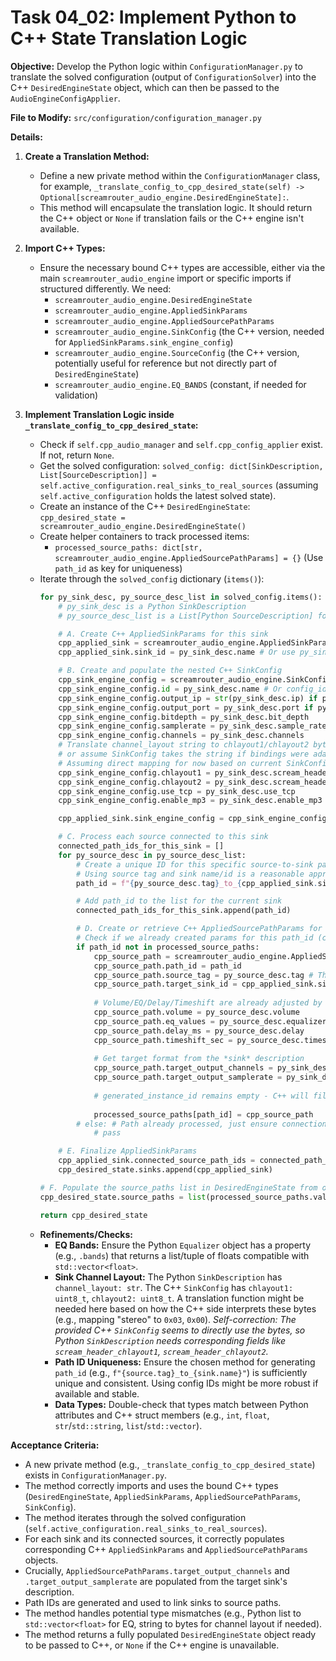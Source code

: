 # Task 04_02: Implement Python to C++ State Translation Logic

**Objective:** Develop the Python logic within `ConfigurationManager.py` to translate the solved configuration (output of `ConfigurationSolver`) into the C++ `DesiredEngineState` object, which can then be passed to the `AudioEngineConfigApplier`.

**File to Modify:** `src/configuration/configuration_manager.py`

**Details:**

1.  **Create a Translation Method:**
    *   Define a new private method within the `ConfigurationManager` class, for example, `_translate_config_to_cpp_desired_state(self) -> Optional[screamrouter_audio_engine.DesiredEngineState]:`.
    *   This method will encapsulate the translation logic. It should return the C++ object or `None` if translation fails or the C++ engine isn't available.

2.  **Import C++ Types:**
    *   Ensure the necessary bound C++ types are accessible, either via the main `screamrouter_audio_engine` import or specific imports if structured differently. We need:
        *   `screamrouter_audio_engine.DesiredEngineState`
        *   `screamrouter_audio_engine.AppliedSinkParams`
        *   `screamrouter_audio_engine.AppliedSourcePathParams`
        *   `screamrouter_audio_engine.SinkConfig` (the C++ version, needed for `AppliedSinkParams.sink_engine_config`)
        *   `screamrouter_audio_engine.SourceConfig` (the C++ version, potentially useful for reference but not directly part of `DesiredEngineState`)
        *   `screamrouter_audio_engine.EQ_BANDS` (constant, if needed for validation)

3.  **Implement Translation Logic inside `_translate_config_to_cpp_desired_state`:**
    *   Check if `self.cpp_audio_manager` and `self.cpp_config_applier` exist. If not, return `None`.
    *   Get the solved configuration: `solved_config: dict[SinkDescription, List[SourceDescription]] = self.active_configuration.real_sinks_to_real_sources` (assuming `self.active_configuration` holds the latest solved state).
    *   Create an instance of the C++ `DesiredEngineState`: `cpp_desired_state = screamrouter_audio_engine.DesiredEngineState()`
    *   Create helper containers to track processed items:
        *   `processed_source_paths: dict[str, screamrouter_audio_engine.AppliedSourcePathParams] = {}` (Use `path_id` as key for uniqueness)
    *   Iterate through the `solved_config` dictionary (`items()`):
        ```python
        for py_sink_desc, py_source_desc_list in solved_config.items():
            # py_sink_desc is a Python SinkDescription
            # py_source_desc_list is a List[Python SourceDescription] for this sink

            # A. Create C++ AppliedSinkParams for this sink
            cpp_applied_sink = screamrouter_audio_engine.AppliedSinkParams()
            cpp_applied_sink.sink_id = py_sink_desc.name # Or use py_sink_desc.config_id if preferred and stable

            # B. Create and populate the nested C++ SinkConfig
            cpp_sink_engine_config = screamrouter_audio_engine.SinkConfig()
            cpp_sink_engine_config.id = py_sink_desc.name # Or config_id
            cpp_sink_engine_config.output_ip = str(py_sink_desc.ip) if py_sink_desc.ip else ""
            cpp_sink_engine_config.output_port = py_sink_desc.port if py_sink_desc.port else 0
            cpp_sink_engine_config.bitdepth = py_sink_desc.bit_depth
            cpp_sink_engine_config.samplerate = py_sink_desc.sample_rate
            cpp_sink_engine_config.channels = py_sink_desc.channels
            # Translate channel_layout string to chlayout1/chlayout2 bytes if needed, 
            # or assume SinkConfig takes the string if bindings were adapted.
            # Assuming direct mapping for now based on current SinkConfig C++ struct:
            cpp_sink_engine_config.chlayout1 = py_sink_desc.scream_header_chlayout1 # Assuming these exist on Python SinkDescription
            cpp_sink_engine_config.chlayout2 = py_sink_desc.scream_header_chlayout2 # Assuming these exist on Python SinkDescription
            cpp_sink_engine_config.use_tcp = py_sink_desc.use_tcp
            cpp_sink_engine_config.enable_mp3 = py_sink_desc.enable_mp3 # Assuming this exists

            cpp_applied_sink.sink_engine_config = cpp_sink_engine_config

            # C. Process each source connected to this sink
            connected_path_ids_for_this_sink = []
            for py_source_desc in py_source_desc_list:
                # Create a unique ID for this specific source-to-sink path
                # Using source tag and sink name/id is a reasonable approach
                path_id = f"{py_source_desc.tag}_to_{cpp_applied_sink.sink_id}" 

                # Add path_id to the list for the current sink
                connected_path_ids_for_this_sink.append(path_id)

                # D. Create or retrieve C++ AppliedSourcePathParams for this path
                # Check if we already created params for this path_id (can happen if multiple routes lead to same source/sink pair)
                if path_id not in processed_source_paths:
                    cpp_source_path = screamrouter_audio_engine.AppliedSourcePathParams()
                    cpp_source_path.path_id = path_id
                    cpp_source_path.source_tag = py_source_desc.tag # The original tag (e.g., IP)
                    cpp_source_path.target_sink_id = cpp_applied_sink.sink_id
                    
                    # Volume/EQ/Delay/Timeshift are already adjusted by ConfigurationSolver for this path
                    cpp_source_path.volume = py_source_desc.volume 
                    cpp_source_path.eq_values = py_source_desc.equalizer.bands # Assuming Equalizer has a 'bands' list/vector
                    cpp_source_path.delay_ms = py_source_desc.delay
                    cpp_source_path.timeshift_sec = py_source_desc.timeshift
                    
                    # Get target format from the *sink* description
                    cpp_source_path.target_output_channels = py_sink_desc.channels
                    cpp_source_path.target_output_samplerate = py_sink_desc.sample_rate
                    
                    # generated_instance_id remains empty - C++ will fill it
                    
                    processed_source_paths[path_id] = cpp_source_path
                # else: # Path already processed, just ensure connection is noted (handled by appending path_id above)
                    # pass 

            # E. Finalize AppliedSinkParams
            cpp_applied_sink.connected_source_path_ids = connected_path_ids_for_this_sink
            cpp_desired_state.sinks.append(cpp_applied_sink)

        # F. Populate the source_paths list in DesiredEngineState from our processed dict
        cpp_desired_state.source_paths = list(processed_source_paths.values())

        return cpp_desired_state
        ```
    *   **Refinements/Checks:**
        *   **EQ Bands:** Ensure the Python `Equalizer` object has a property (e.g., `.bands`) that returns a list/tuple of floats compatible with `std::vector<float>`.
        *   **Sink Channel Layout:** The Python `SinkDescription` has `channel_layout: str`. The C++ `SinkConfig` has `chlayout1: uint8_t`, `chlayout2: uint8_t`. A translation function might be needed here based on how the C++ side interprets these bytes (e.g., mapping "stereo" to `0x03`, `0x00`). *Self-correction: The provided C++ `SinkConfig` seems to directly use the bytes, so Python `SinkDescription` needs corresponding fields like `scream_header_chlayout1`, `scream_header_chlayout2`.*
        *   **Path ID Uniqueness:** Ensure the chosen method for generating `path_id` (e.g., `f"{source.tag}_to_{sink.name}"`) is sufficiently unique and consistent. Using config IDs might be more robust if available and stable.
        *   **Data Types:** Double-check that types match between Python attributes and C++ struct members (e.g., `int`, `float`, `str`/`std::string`, `list`/`std::vector`).

**Acceptance Criteria:**

*   A new private method (e.g., `_translate_config_to_cpp_desired_state`) exists in `ConfigurationManager.py`.
*   The method correctly imports and uses the bound C++ types (`DesiredEngineState`, `AppliedSinkParams`, `AppliedSourcePathParams`, `SinkConfig`).
*   The method iterates through the solved configuration (`self.active_configuration.real_sinks_to_real_sources`).
*   For each sink and its connected sources, it correctly populates corresponding C++ `AppliedSinkParams` and `AppliedSourcePathParams` objects.
*   Crucially, `AppliedSourcePathParams.target_output_channels` and `.target_output_samplerate` are populated from the target sink's description.
*   Path IDs are generated and used to link sinks to source paths.
*   The method handles potential type mismatches (e.g., Python list to `std::vector<float>` for EQ, string to bytes for channel layout if needed).
*   The method returns a fully populated `DesiredEngineState` object ready to be passed to C++, or `None` if the C++ engine is unavailable.
